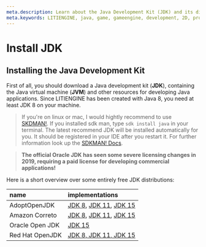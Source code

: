 ```yaml
---
meta.description: Learn about the Java Development Kit (JDK) and its different distributions.
meta.keywords: LITIENGINE, java, game, gameengine, development, 2D, programming, ide, eclipse, intellij, netbeans
---
```


# Install JDK

## Installing the Java Development Kit 
First of all, you should download a Java development kit (**JDK**), containing the Java virtual machine (**JVM**) and other resources for developing Java applications.
Since LITIENGINE has been created with Java 8, you need at least JDK 8 on your machine.
> If you're on linux or mac, I would hightly recommend to use [SKDMAN!](https://sdkman.io/). If you installed sdk man, type `sdk install java` in your terminal. The latest recommend JDK will be installed automatically for you. It should be registered in your IDE after you restart it. For further information look up the [SDKMAN! Docs](https://sdkman.io/usage).

> **The official Oracle JDK has seen some severe licensing changes in 2019, requiring a paid license for developing commercial applications!** 

Here is a short overview over some entirely free JDK distributions:

name | implementations
:---- | :------
AdoptOpenJDK      | [JDK 8](https://adoptopenjdk.net/index.html?variant=openjdk8&jvmVariant=hotspot), [JDK 11](https://adoptopenjdk.net/index.html?variant=openjdk11&jvmVariant=hotspot), [JDK 15](https://adoptopenjdk.net/index.html?variant=openjdk15&jvmVariant=hotspot)
Amazon Correto    | [JDK 8](https://docs.aws.amazon.com/corretto/latest/corretto-8-ug/downloads-list.html), [JDK 11](https://docs.aws.amazon.com/corretto/latest/corretto-11-ug/downloads-list.html), [JDK 15](https://docs.aws.amazon.com/corretto/latest/corretto-15-ug/downloads-list.html)
Oracle Open JDK | [JDK 15](http://jdk.java.net/15/)
Red Hat OpenJDK | [JDK 8, JDK 11, JDK 15](https://developers.redhat.com/products/openjdk/overview)
